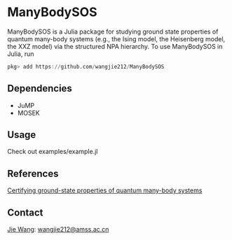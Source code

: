 # ManyBodySOS
ManyBodySOS is a Julia package for studying ground state properties of quantum many-body systems (e.g., the Ising model, the Heisenberg model, the XXZ model) via the structured NPA hierarchy. To use ManyBodySOS in Julia, run
```Julia
pkg> add https://github.com/wangjie212/ManyBodySOS
 ```

## Dependencies
- JuMP
- MOSEK

## Usage
Check out examples/example.jl

## References
[Certifying ground-state properties of quantum many-body systems](https://arxiv.org/abs/2310.05844)

## Contact
[Jie Wang](https://wangjie212.github.io/jiewang/): wangjie212@amss.ac.cn  
